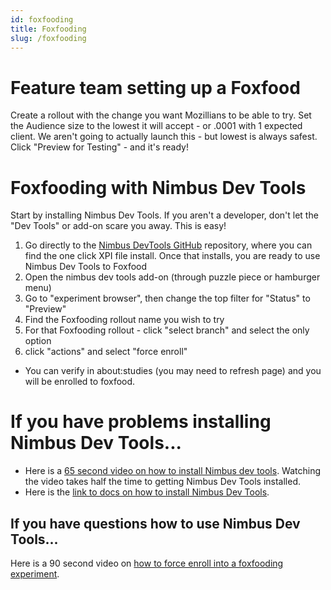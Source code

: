 ```yaml
---
id: foxfooding
title: Foxfooding
slug: /foxfooding
---
```


# Feature team setting up a Foxfood

Create a rollout with the change you want Mozillians to be able to try. 
Set the Audience size to the lowest it will accept - or .0001 with 1 expected client.  We aren't going to actually launch this - but lowest is always safest.
Click "Preview for Testing" - and it's ready!


# Foxfooding with Nimbus Dev Tools

Start by installing Nimbus Dev Tools.  If you aren't a developer, don't let the "Dev Tools" or add-on scare you away. This is easy!

1. Go directly to the [Nimbus DevTools GitHub](https://github.com/mozilla-extensions/nimbus-devtools/releases) repository, where you can find the one click XPI file install.  Once that installs, you are ready to use Nimbus Dev Tools to Foxfood
2. Open the nimbus dev tools add-on (through puzzle piece or hamburger menu)
3. Go to "experiment browser", then change the top filter for "Status" to "Preview"
4. Find the Foxfooding rollout name you wish to try
5. For that Foxfooding rollout - click "select branch" and select the only option
6. click "actions" and select "force enroll"
- You can verify in about:studies (you may need to refresh page) and you will be enrolled to foxfood.

# If you have problems installing Nimbus Dev Tools...
- Here is a [65 second video on how to install Nimbus dev tools](https://mozilla.hosted.panopto.com/Panopto/Pages/Viewer.aspx?id=b7b2d02b-79ba-43a0-a708-b2a60107f0bf). Watching the video takes half the time to getting Nimbus Dev Tools installed. 
- Here is the [link to docs on how to install Nimbus Dev Tools](https://experimenter.info/nimbus-devtools-guide#installation). 

## If you have questions how to use Nimbus Dev Tools...

Here is a 90 second video on [how to force enroll into a foxfooding experiment](https://mozilla.hosted.panopto.com/Panopto/Pages/Viewer.aspx?id=91da9998-b2e8-4314-aa83-b330014e2441).

